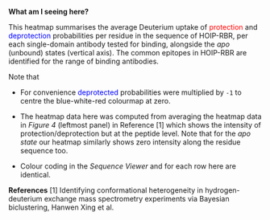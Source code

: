 
**What am I seeing here?**

This heatmap summarises the average Deuterium uptake of <span style="color:red">protection</span> and <span style="color:blue">deprotection</span> probabilities per residue in the sequence of HOIP-RBR, per each single-domain antibody tested for binding, alongside the _apo_ (unbound) states (vertical axis). The common epitopes in HOIP-RBR are identified for the range of binding antibodies.

Note that 

* For convenience <span style="color:blue">deprotected</span> probabilities were multiplied by `-1` to centre the blue-white-red colourmap at zero.

* The heatmap data here was computed from averaging the heatmap data in _Figure 4_ (leftmost panel) in Reference [1] which shows the intensity of protection/deprotection but at the peptide level. Note that for the _apo state_ our heatmap similarly shows zero intensity along the residue sequence too.

* Colour coding in the _Sequence Viewer_ and for each row here are identical.

**References**
[1] Identifying conformational heterogeneity in hydrogen-deuterium exchange mass spectrometry experiments via Bayesian biclustering, Hanwen Xing et al.